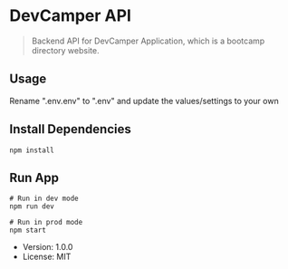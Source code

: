 # DevCamper API

> Backend API for DevCamper Application, which is a bootcamp directory website.


## Usage

Rename ".env.env" to ".env" and update the values/settings to your own

## Install Dependencies

```
npm install
```

## Run App
```
# Run in dev mode
npm run dev

# Run in prod mode
npm start
```

- Version: 1.0.0
- License: MIT
